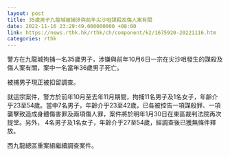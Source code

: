 ```yaml
---
layout: post
title: 35歲男子九龍城被捕涉與前年尖沙咀謀殺及傷人案有關
date: 2022-11-16 23:29:49.000000000 +08:00
link: https://news.rthk.hk/rthk/ch/component/k2/1675920-20221116.htm
categories: rthk
---
```


警方在九龍城拘捕一名35歲男子，涉嫌與前年10月6日一宗在尖沙咀發生的謀殺及傷人案有關，案中一名當年36歲男子死亡。

被捕男子現正被扣留調查。

就這宗案件，警方於前年10月至去年11月期間，拘捕11名男子及1名女子，年齡介乎23至54歲。當中7名男子，年齡介乎23至42歲，已各被控告一項謀殺罪、一項襲擊致造成身體傷害罪及兩項傷人罪，案件將於明年1月30日在東區裁判法院再次提堂。另外， 4名男子及1名女子，年齡介乎27至54歲，經調查後已獲無條件釋放。

西九龍總區重案組繼續調查案件。
